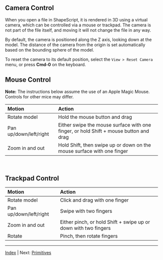 Camera Control
---

When you open a file in ShapeScript, it is rendered in 3D using a virtual camera, which can be controlled via a mouse or trackpad. The camera is not part of the file itself, and moving it will not change the file in any way.

By default, the camera is positioned along the Z axis, looking down at the model. The distance of the camera from the origin is set automatically based on the bounding sphere of the model.

To reset the camera to its default position, select the `View > Reset Camera` menu, or press **Cmd-0** on the keyboard.

## Mouse Control

**Note:** The instructions below assume the use of an Apple Magic Mouse. Controls for other mice may differ.

Motion                       | Action
:--------------------------- | :--------------------------
Rotate model                 | Hold the mouse button and drag
Pan up/down/left/right       | Either swipe the mouse surface with one finger, or hold Shift + mouse button and drag
Zoom in and out              | Hold Shift, then swipe up or down on the mouse surface with one finger

<br/>

## Trackpad Control

Motion                       | Action
:--------------------------- | :--------------------------
Rotate model                 | Click and drag with one finger
Pan up/down/left/right       | Swipe with two fingers
Zoom in and out              | Either pinch, or hold Shift + swipe up or down with two fingers
Rotate                       | Pinch, then rotate fingers

---
[Index](index.md) | Next: [Primitives](primitives.md)
